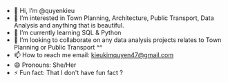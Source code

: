 - 👋 Hi, I’m @quyenkieu
- 👀 I’m interested in Town Planning, Architecture, Public Transport, Data Analysis and anything that is beautiful. 
- 🌱 I’m currently learning SQL & Python
- 💞️ I’m looking to collaborate on any data analysis projects relates to Town Planning or Public Transport ^^
- 📫 How to reach me email: kieukimquyen47@gmail.com
- 😄 Pronouns: She/Her
- ⚡ Fun fact: That I don't have fun fact ?

<!---
quyenkieu/quyenkieu is a ✨ special ✨ repository because its `README.md` (this file) appears on your GitHub profile.
You can click the Preview link to take a look at your changes.
--->
